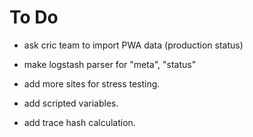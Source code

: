 # To Do

* ask cric team to import PWA data (production status)

* make logstash parser for "meta", "status"

* add more sites for stress testing.
* add scripted variables.
* add trace hash calculation.
